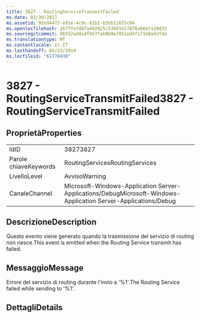 ```yaml
---
title: 3827 - RoutingServiceTransmitFailed
ms.date: 03/30/2017
ms.assetid: 92e94472-e91e-4c9c-81b1-b5bb11655c04
ms.openlocfilehash: 267ffe7d8fad92025c53081427876ab607a18d32
ms.sourcegitcommit: 9b552addadfb57fab0b9e7852ed4f1f1b8a42f8e
ms.translationtype: MT
ms.contentlocale: it-IT
ms.lasthandoff: 04/23/2019
ms.locfileid: "61778430"
---
```

# <a name="3827---routingservicetransmitfailed"></a><span data-ttu-id="7b1fc-102">3827 - RoutingServiceTransmitFailed</span><span class="sxs-lookup"><span data-stu-id="7b1fc-102">3827 - RoutingServiceTransmitFailed</span></span>
## <a name="properties"></a><span data-ttu-id="7b1fc-103">Proprietà</span><span class="sxs-lookup"><span data-stu-id="7b1fc-103">Properties</span></span>  
  
|||  
|-|-|  
|<span data-ttu-id="7b1fc-104">Id</span><span class="sxs-lookup"><span data-stu-id="7b1fc-104">ID</span></span>|<span data-ttu-id="7b1fc-105">3827</span><span class="sxs-lookup"><span data-stu-id="7b1fc-105">3827</span></span>|  
|<span data-ttu-id="7b1fc-106">Parole chiave</span><span class="sxs-lookup"><span data-stu-id="7b1fc-106">Keywords</span></span>|<span data-ttu-id="7b1fc-107">RoutingServices</span><span class="sxs-lookup"><span data-stu-id="7b1fc-107">RoutingServices</span></span>|  
|<span data-ttu-id="7b1fc-108">Livello</span><span class="sxs-lookup"><span data-stu-id="7b1fc-108">Level</span></span>|<span data-ttu-id="7b1fc-109">Avviso</span><span class="sxs-lookup"><span data-stu-id="7b1fc-109">Warning</span></span>|  
|<span data-ttu-id="7b1fc-110">Canale</span><span class="sxs-lookup"><span data-stu-id="7b1fc-110">Channel</span></span>|<span data-ttu-id="7b1fc-111">Microsoft-Windows-Application Server-Applications/Debug</span><span class="sxs-lookup"><span data-stu-id="7b1fc-111">Microsoft-Windows-Application Server-Applications/Debug</span></span>|  
  
## <a name="description"></a><span data-ttu-id="7b1fc-112">Descrizione</span><span class="sxs-lookup"><span data-stu-id="7b1fc-112">Description</span></span>  
 <span data-ttu-id="7b1fc-113">Questo evento viene generato quando la trasmissione del servizio di routing non riesce.</span><span class="sxs-lookup"><span data-stu-id="7b1fc-113">This event is emitted when the Routing Service transmit has failed.</span></span>  
  
## <a name="message"></a><span data-ttu-id="7b1fc-114">Messaggio</span><span class="sxs-lookup"><span data-stu-id="7b1fc-114">Message</span></span>  
 <span data-ttu-id="7b1fc-115">Errore del servizio di routing durante l'invio a '%1'.</span><span class="sxs-lookup"><span data-stu-id="7b1fc-115">The Routing Service failed while sending to '%1'.</span></span>  
  
## <a name="details"></a><span data-ttu-id="7b1fc-116">Dettagli</span><span class="sxs-lookup"><span data-stu-id="7b1fc-116">Details</span></span>
